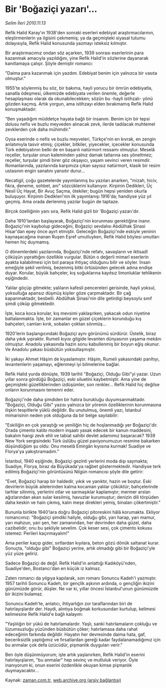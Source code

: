 # Bir 'Boğaziçi yazarı'...

*Selim İleri 2010.11.13*

<td class="columnist-detail">
<p>Refik Halid Karay'ın 1938'den sonraki eserleri edebiyat araştırmacılarının, eleştirmenlerin ya ilgisini çekmemiş; ya da geçmişteki siyasal tutumu dolayısıyla, Refik Halid konusunda yaz­mayı isteksiz kılmıştır.</p>
<p><p>Bir araştırmacımız ondan söz açarken, 1939 sonrası eserleri­nin para kazanmak amacıyla yazıldığını, yine Refik Halid'in söz­lerine dayanarak kanıtlamaya çalışır. Şöyle demiştir romancı:
<p>"Daima para kazanmak için yazdım. Edebiyat benim için yalnız­ca bir vasıta olmuştur."
<p>1955'te söylenmiş bu söz, bir bakıma, hayli yorucu bir öm­rün edebiyatla, sanatla ödeşmesi, ülkemizde edebiyata verilen önemle, değerle hesaplaşması olarak da okunabilecekken; sözün bu -hayli istihzalı- yönü gözden kaçmış. Artık yorgun, ama istihza­yı elden bırakmamış Refik Halid konuşmaktadır:
<p>"Ben yaşadığım müddetçe hayata bağlı bir insanım. Benim için bir tepsi dolusu nefis ve buzlu meyveden alınacak zevk, ilerde tadılacak muhtemel zevklerden çok daha mühimdir."
<p>Oysa eserinde o nefis ve buzlu meyveleri, Türkçe'nin en kıv­rak, en zengin anlatımıyla tasvir etmiş; çiçekler, bitkiler, yiye­cekler, içecekler konusunda Türk edebiyatının belki de en başarı­lı natürmort ressamı olmuştur. Meselâ reçeller, turşular onun ka­leminden yalnız damak tatlarına ses yöneltmez; reçeller, turşular şimdi birer göz okşayıcı, yaşam sevinci veren resimdir. Romanla­rında, yazılarında karşımıza çıkan sayısız natürmort, klasik bir resim ustasının engin sanatını yansıtır durur...
<p>Necatigil, çoğu gazetelerde yayımlanmış bu yazıları anarken, "mizah, hiciv, fıkra, deneme, sohbet, anı" sözcüklerini kullanı­yor. Kirpinin Dedikleri, Üç Nesil Üç Hayat, Bir Avuç Saçma, öte­kiler; bugün hepsi yeniden okurla buluşuyor. Kirpinin Dedikleri'nin ilk yayımlanışı 1916'da; handiyse yüz yıl geçmiş. Ama orada derlenmiş yazılar bugün de taptaze.
<p>Birçok özelliğinin yanı sıra, Refik Halid gizli bir 'Bo­ğaziçi yazarı'dır.
<p>Daha 1910'lardan başlayarak, Boğaziçi'nin korunması gerekti­ğine inanır. Boğaziçi'nin kaybolup gideceğini, Boğaziçi sevdalı­sı Abdülhak Şinasi Hisar'dan epey önce ayırt etmiştir. Geleceğin Boğaziçi'nde eskiyle yeninin kaynaşacağına inanan Ruşen Eşref umutluyken, Refik Halid böylesi umutları hemen hiç duymamış.
<p>O dönemlerdeki yazılarında, Boğaziçi'nde refahı, savaşların ve iktisadî çöküşün yıprattığını özellikle vurgular. Bütün o değerli mimarî eserlerin ayakta kalabilmesi için bol paraya ih­tiyaç olduğunu bilir ve söyler. İnsan emeğiyle şekil verilmiş, bezenmiş bitki örtüsünden gelecek adına endişe duyar. Korular, büyük bahçeler, kış soğuklarına kayıtsız limonluklar tehlikenin eşiğindedir.
<p>Yalılar göçüp gitmekte; yalıların kafesli pencereleri geri­sinde, hayli yoksul, yoksulluğa apansız düşmüş kişiler göze çarp­maktadır. Bir çağ kapanmaktadır, besbelli. Abdülhak Şinasi'nin dile getirdigi beysoylu sınıf şimdi çöküp gitmektedir.
<p>İşte, koca koca korular, kış mevsimi yaklaşırken, yakacak odun niyetine baltalanmakta. İşte, bir zamanlar en güzel çiçekle­rin korunduğu kış bahçeleri, camları kırık, sobaları çoktan sön­müş...
<p>1920'lerin başlangıcındaki Boğaziçi aynı görünümü sürdürür. Üstelik, biraz daha yıkık yıpraktır. Rumeli kıyısı gitgide levanten dünyasının yaşama mekânı olmuştur. Anadolu yakasında hazin sonu kabullenmiş bir boyun eğiş okunur. Ve Anadolu yakası büsbü­tün yoksullaşmıştır.
<p>İki yakayı Ahmet Hâşim de kıyaslamıştır. Hâşim, Rumeli yaka­sındaki parıltıyı, levantenlerin yaşamayı, eğlenmeyi iyi bilme­lerine bağlar.
<p>Refik Halid yurda dönüşte, 1939 tarihli "Boğaziçi, Olduğu Gibi"yi yazar. Uzun yıllar sonra gördüğü Boğaziçi, eski siluetini kaybetmiştir. Ama yine de geçmişteki güzelliklerinden izdüşümler, son renkler... Refik Halid hiç değilse onların korunmasını temen­ni eder.
<p>Boğaziçi'nde daha şimdiden bir hatıra burukluğu duyumsanmaktadır. "Boğaziçi, Olduğu Gibi" yazısı yalnızca bir yörenin özel­liklerinin korunmasına ilişkin tespitlerle yüklü değildir. Bu unutulmuş, önemli yazı, İstanbul mimarisinin neden yok olduğuna da bir belge sayılabilir:
<p>"Eskiliğin en çok yaraştığı ve yeniliğin hiç de hoşlanmadığı yer Boğaziçi'dir. Orada çimento kalıbı modern inşaatı yasak ede­cek bir kanun maddesini, bakalım hangi zevk ehli ve tabiat sahi­bi devlet adamımız başaracak? 1939 New York sergisindeki Türk üslûbu güzel paviyonumuzun resmine bakarken düşündüğüm şu oldu: Onu meselâ Emirgân kıyısına kurmak! Suadiye ve Florya'ya yakıştıramadım."
<p>İstanbul, 1940 eşiğinde, Boğaziçi gezinti yerlerini moda dışı saymakta; Suadiye, Florya, biraz da Büyükada'ya rağbet göstermektedir. Handiyse terk edilmiş Boğaziçi'nin görüntüsünü Nilgün romancısı şöyle dile getirir:
<p>"Evet, Boğaziçi harap bir haldedir, yıkık ve yanıktır, hazin ve boştur. Eski devirlerin büyük ailelerinden kalma kocaman ya­lılar çöküktür; bahçelerinde tarhlar silinmiş, yerlerini otlar ve sarmaşıklar kaplamıştır; mermer arslan ağızlarından akan su­lar kesilmiş, havuzlar kurumuştur; denizin dili törpüden daha keskin ve hain çıkmış, kalın meşe direkleri yemiş, binaları çö­kertmiştir."
<p>Bununla birlikte 1940'lara doğru Boğaziçi pitoreskini hâlâ korumakta. Ekliyor romancımız: "Boğaziçi şimdiki haliyle, olduğu gibi, yarı harap, yarı mamur, yarı mahzun, yarı şen, her zamanın­dan, her devrinden daha güzel, daha cazibelidir; onu bu şekliy­le sevelim. Çok keser sesi, çok çimento kokusu istemez: Perileri kaçırmayalım!"
<p>Ama periler kaçıp gider, sırtlardan kıyılara, beton gözü dönük saltanat kurar. Sonuçta, "olduğu gibi" Boğaziçi yerine, ar­tık olmadığı gibi bir Boğaziçi'yle yüz yüze geliriz.
<p>Sadece Boğaziçi de değil. Refik Halid'in anlattığı Kadıköyü'nden, Suadiye'den, Bostancı'dan en küçük iz kalmaz.
<p>Zaten romancı da yılgıya kapılarak, son romanı Sonuncu Ka­deh'i yazmıştır. 1957 tarihli Sonuncu Kadeh, bir gençlik aşkının ardında, o gençliğin ikizini günümüzde görür, düşler. Ne var ki, yıllar öncesi İstanbul'unun günümüzde bir ikizini bulamaz.
<p>Sonuncu Kadeh'te, anlatıcı, ihtiyarlığın zor taraflarından biri de hatırlayışlardır der. Haydi, alıntıya boğmak korkusundan kurtulup, kelimesi kelimesine Refik Halid'e bağlı kalayım:
<p>"Yaşlılığın bir yükü de hatırlamalardır. Yaşlı, sanki hatır­lamaların çokluğu ve lüzumsuzluğu yüzünden büsbütün çöker; hatırlamasa daha rahat edeceğinin farkında değildir. Hayatın her dev­resinde daima hata, gaf, beceriksizlik yaptığımız ve fırsatlar­dan gereği kadar faydalanamadığımız için bu anmalar çok defa üzücüdür, pişmanlık duyguları verir."
<p>Ben öyle düşünmüyorum; işte artık yaşlanırken, Refik Halid'in eserini hatırlayışlarım, "bu anmalar" hep sevinç ve mutlu­luk veriyor. Öyle inanıyorum ki, onun eserini özdenlikle okuyan kimse pişmanlık duymayacaktır... </p>
<a href="http://web.archive.org/web/20101210012235/mailto:/">
</a></p></p></p></p></p></p></p></p></p></p></p></p></p></p></p></p></p></p></p></p></p></p></p></p></p></td>

Kaynak: [zaman.com.tr](http://zaman.com.tr/yazar.do?yazino=1052103), [web.archive.org (arşiv bağlantısı)](http://web.archive.org/web/20101210012235/http://www.zaman.com.tr:80/yazar.do?yazino=1052103)

